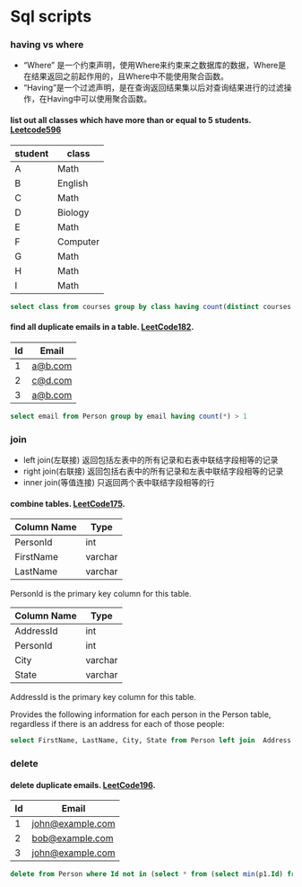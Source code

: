 # Sql scripts 

### having vs where
- “Where” 是一个约束声明，使用Where来约束来之数据库的数据，Where是在结果返回之前起作用的，且Where中不能使用聚合函数。
- “Having”是一个过滤声明，是在查询返回结果集以后对查询结果进行的过滤操作，在Having中可以使用聚合函数。


#### list out all classes which have more than or equal to 5 students. [Leetcode596](https://leetcode.com/problems/classes-more-than-5-students/)

| student | class      |
|---------|------------|
| A       | Math       |
| B       | English    |
| C       | Math       |
| D       | Biology    |
| E       | Math       |
| F       | Computer   |
| G       | Math       |
| H       | Math       |
| I       | Math       |

```sql
select class from courses group by class having count(distinct courses.student) >= 5
```

#### find all duplicate emails in a table. [LeetCode182](https://leetcode.com/problems/duplicate-emails/).


| Id | Email   |
| ---- | ------| 
| 1  | a@b.com |
| 2  | c@d.com |
| 3  | a@b.com |


```sql
select email from Person group by email having count(*) > 1
```

### join
- left join(左联接) 返回包括左表中的所有记录和右表中联结字段相等的记录 
- right join(右联接) 返回包括右表中的所有记录和左表中联结字段相等的记录
- inner join(等值连接) 只返回两个表中联结字段相等的行

#### combine tables. [LeetCode175](https://leetcode.com/problems/combine-two-tables/).

| Column Name | Type    |
|-------------|---------|
| PersonId    | int     |
| FirstName   | varchar |
| LastName    | varchar |
PersonId is the primary key column for this table.

| Column Name | Type    |
|-------------|---------|
| AddressId   | int     |
| PersonId    | int     |
| City        | varchar |
| State       | varchar |
AddressId is the primary key column for this table.

Provides the following information for each person in the Person table, regardless if there is an address for each of those people:

```sql
select FirstName, LastName, City, State from Person left join  Address on (Person.PersonID = Address.PersonID) 
```

### delete 

#### delete duplicate emails. [LeetCode196](https://leetcode.com/problems/delete-duplicate-emails/).

| Id | Email            |
|----|------------------|
| 1  | john@example.com |
| 2  | bob@example.com  |
| 3  | john@example.com |


```sql
delete from Person where Id not in (select * from (select min(p1.Id) from Person p1 group by p1.Email) as tmp)

```